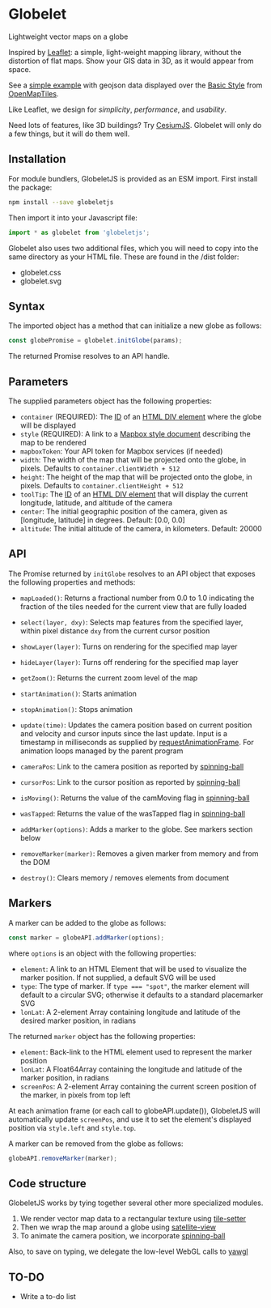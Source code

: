 # Globelet

Lightweight vector maps on a globe

Inspired by [Leaflet][]: a simple, light-weight mapping library, without the 
distortion of flat maps. Show your GIS data in 3D, as it would appear from 
space.

See a [simple example][] with geojson data displayed over the [Basic Style][]
from [OpenMapTiles][].

Like Leaflet, we design for *simplicity*, *performance*, and *usability*.

Need lots of features, like 3D buildings? Try [CesiumJS][]. Globelet will only do
a few things, but it will do them well.

[Leaflet]: https://github.com/Leaflet/Leaflet
[simple example]: https://globeletjs.org/examples/geojson/index.html
[Basic Style]: https://github.com/openmaptiles/maptiler-basic-gl-style
[OpenMapTiles]: https://openmaptiles.org/
[CesiumJS]: https://github.com/AnalyticalGraphicsInc/cesium

## Installation
For module bundlers, GlobeletJS is provided as an ESM import.
First install the package:
```bash
npm install --save globeletjs
```

Then import it into your Javascript file:
```javascript
import * as globelet from 'globeletjs';
```

Globelet also uses two additional files, which you will need to copy into the
same directory as your HTML file. These are found in the /dist folder:
- globelet.css
- globelet.svg

## Syntax
The imported object has a method that can initialize a new globe as follows:
```javascript
const globePromise = globelet.initGlobe(params);
```

The returned Promise resolves to an API handle.

## Parameters
The supplied parameters object has the following properties:
- `container` (REQUIRED): The [ID][] of an [HTML DIV element][] where the globe 
  will be displayed
- `style` (REQUIRED): A link to a [Mapbox style document][] describing the map 
  to be rendered
- `mapboxToken`: Your API token for Mapbox services (if needed)
- `width`: The width of the map that will be projected onto the globe,
  in pixels. Defaults to `container.clientWidth + 512`
- `height`: The height of the map that will be projected onto the globe,
  in pixels. Defaults to `container.clientHeight + 512`
- `toolTip`: The [ID][] of an [HTML DIV element][] that will display the
  current longitude, latitude, and altitude of the camera
- `center`: The initial geographic position of the camera, given as
  [longitude, latitude] in degrees. Default: [0.0, 0.0]
- `altitude`: The initial altitude of the camera, in kilometers.
  Default: 20000

[ID]: https://developer.mozilla.org/en-US/docs/Web/HTML/Global_attributes/id
[HTML DIV element]: https://developer.mozilla.org/en-US/docs/Web/HTML/Element/div
[Mapbox style document]: https://docs.mapbox.com/mapbox-gl-js/style-spec/

## API
The Promise returned by `initGlobe` resolves to an API object that
exposes the following properties and methods:
- `mapLoaded()`: Returns a fractional number from 0.0 to 1.0 indicating the
  fraction of the tiles needed for the current view that are fully loaded
- `select(layer, dxy)`: Selects map features from the specified layer, within
  pixel distance `dxy` from the current cursor position
- `showLayer(layer)`: Turns on rendering for the specified map layer
- `hideLayer(layer)`: Turns off rendering for the specified map layer
- `getZoom()`: Returns the current zoom level of the map

- `startAnimation()`: Starts animation
- `stopAnimation()`: Stops animation
- `update(time)`: Updates the camera position based on current position and
  velocity and cursor inputs since the last update. Input is a timestamp in
  milliseconds as supplied by [requestAnimationFrame][]. For animation loops
  managed by the parent program

- `cameraPos`: Link to the camera position as reported by [spinning-ball][] 
- `cursorPos`: Link to the cursor position as reported by [spinning-ball][]
- `isMoving()`: Returns the value of the camMoving flag in [spinning-ball][]
- `wasTapped`: Returns the value of the wasTapped flag in [spinning-ball][]

- `addMarker(options)`: Adds a marker to the globe. See markers section below
- `removeMarker(marker)`: Removes a given marker from memory and from the DOM

- `destroy()`: Clears memory / removes elements from document

[requestAnimationFrame]: https://developer.mozilla.org/en-US/docs/Web/API/window/requestAnimationFrame

## Markers
A marker can be added to the globe as follows:
```javascript
const marker = globeAPI.addMarker(options);
```

where `options` is an object with the following properties:
- `element`: A link to an HTML Element that will be used to visualize the
  marker position. If not supplied, a default SVG will be used
- `type`: The type of marker. If `type === "spot"`, the marker element will
  default to a circular SVG; otherwise it defaults to a standard placemarker 
  SVG
- `lonLat`: A 2-element Array containing longitude and latitude of the desired
  marker position, in radians

The returned `marker` object has the following properties:
- `element`: Back-link to the HTML element used to represent the marker
  position
- `lonLat`: A Float64Array containing the longitude and latitude of the marker
  position, in radians
- `screenPos`: A 2-element Array containing the current screen position of the
  marker, in pixels from top left

At each animation frame (or each call to globeAPI.update()), GlobeletJS will 
automatically update `screenPos`, and use it to set the element's displayed 
position via `style.left` and `style.top`.

A marker can be removed from the globe as follows:
```javascript
globeAPI.removeMarker(marker);
```

## Code structure
GlobeletJS works by tying together several other more specialized modules.
1. We render vector map data to a rectangular texture using [tile-setter][]
2. Then we wrap the map around a globe using [satellite-view][]
3. To animate the camera position, we incorporate [spinning-ball][]

Also, to save on typing, we delegate the low-level WebGL calls to [yawgl][]

[tile-setter]: https://github.com/GlobeletJS/tile-setter
[satellite-view]: https://github.com/GlobeletJS/satellite-view
[spinning-ball]: https://github.com/GlobeletJS/spinning-ball
[yawgl]: https://github.com/GlobeletJS/yawgl

## TO-DO
- Write a to-do list
